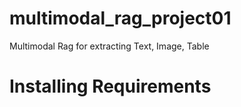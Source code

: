 # multimodal_rag_project01
Multimodal Rag for extracting Text, Image, Table 

# Installing Requirements

